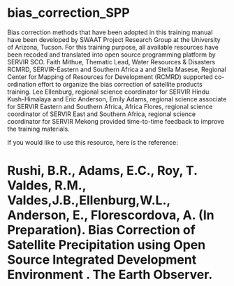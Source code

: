 # bias_correction_SPP
Bias correction methods that have been adopted in this training manual have been developed by SWAAT Project Research Group at the University of Arizona, Tucson. For this training purpose, all available resources have been recoded and translated into open source programming platform by SERVIR SCO. Faith Mithue, Thematic Lead, Water Resources & Disasters RCMRD, SERVIR-Eastern and Southern Africa a  and Stella Masese, Regional Center for Mapping of Resources for Development (RCMRD) supported co-ordination effort to organize the bias correction of satellite products training. Lee Ellenburg, regional science coordinator for SERVIR Hindu Kush-Himalaya and Eric Anderson, Emily Adams, regional science associate for SERVIR Eastern and Southern Africa, Africa Flores, regional science coordinator of SERVIR East and Southern Africa, regional science coordinator for SERVIR Mekong provided time-to-time feedback to improve the training materials. 

If you would like to use this resource, here is the reference:

# Rushi, B.R., Adams, E.C., Roy, T. Valdes, R.M., Valdes,J.B.,Ellenburg,W.L., Anderson, E., Florescordova, A. (In Preparation). Bias Correction of Satellite Precipitation using Open Source Integrated Development Environment . The Earth Observer. 

